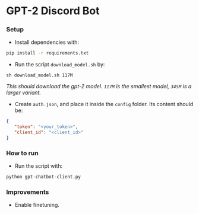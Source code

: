 # GPT-2 Discord Bot

### Setup

- Install dependencies with:

```bash
pip install -r requirements.txt
```

- Run the script `download_model.sh` by:
```
sh download_model.sh 117M
```
_This should download the gpt-2 model. `117M` is the smallest model, `345M` is a larger variant._


- Create `auth.json`, and place it inside the `config` folder. Its content should be:

```json
{
   "token": "<your_token>",
   "client_id": "<client_id>"
}
```

### How to run

- Run the script with:

```bash
python gpt-chatbot-client.py
```

### Improvements

- Enable finetuning.